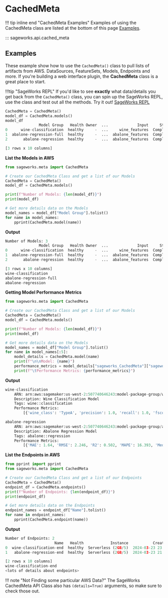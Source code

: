 # CachedMeta

!!! tip inline end "CachedMeta Examples"
    Examples of using the CachedMeta class are listed at the bottom of this page [Examples](#examples).
    
::: sageworks.api.cached_meta


## Examples
These example show how to use the `CachedMeta()` class to pull lists of artifacts from AWS. DataSources, FeatureSets, Models, Endpoints and more. If you're building a web interface plugin, the **CachedMeta** class is a great place to start.

!!!tip "SageWorks REPL"
    If you'd like to see **exactly** what data/details you get back from the `CachedMeta()` class, you can spin up the SageWorks REPL, use the class and test out all the methods. Try it out! [SageWorks REPL](../repl/index.md)

```py title="Using SageWorks REPL"
CachedMeta = CachedMeta()
model_df = CachedMeta.models()
model_df
               Model Group   Health Owner  ...             Input     Status                Description
0      wine-classification  healthy     -  ...     wine_features  Completed  Wine Classification Model
1  abalone-regression-full  healthy     -  ...  abalone_features  Completed   Abalone Regression Model
2       abalone-regression  healthy     -  ...  abalone_features  Completed   Abalone Regression Model

[3 rows x 10 columns]
```

**List the Models in AWS**

```py title="CachedMeta_list_models.py"
from sageworks.meta import CachedMeta

# Create our CachedMeta Class and get a list of our Models
CachedMeta = CachedMeta()
model_df = CachedMeta.models()

print(f"Number of Models: {len(model_df)}")
print(model_df)

# Get more details data on the Models
model_names = model_df["Model Group"].tolist()
for name in model_names:
    pprint(CachedMeta.model(name))
```

**Output**

```py
Number of Models: 3
               Model Group   Health Owner  ...             Input     Status                Description
0      wine-classification  healthy     -  ...     wine_features  Completed  Wine Classification Model
1  abalone-regression-full  healthy     -  ...  abalone_features  Completed   Abalone Regression Model
2       abalone-regression  healthy     -  ...  abalone_features  Completed   Abalone Regression Model

[3 rows x 10 columns]
wine-classification
abalone-regression-full
abalone-regression
```

**Getting Model Performance Metrics**

```py title="CachedMeta_model_metrics.py"
from sageworks.meta import CachedMeta

# Create our CachedMeta Class and get a list of our Models
CachedMeta = CachedMeta()
model_df = CachedMeta.models()

print(f"Number of Models: {len(model_df)}")
print(model_df)

# Get more details data on the Models
model_names = model_df["Model Group"].tolist()
for name in model_names[:5]:
    model_details = CachedMeta.model(name)
    print(f"\n\nModel: {name}")
    performance_metrics = model_details["sageworks_CachedMeta"]["sageworks_inference_metrics"]
    print(f"\tPerformance Metrics: {performance_metrics}")
```

**Output**

```py
wine-classification
	ARN: arn:aws:sagemaker:us-west-2:507740646243:model-package-group/wine-classification
	Description: Wine Classification Model
	Tags: wine::classification
	Performance Metrics:
		[{'wine_class': 'TypeA', 'precision': 1.0, 'recall': 1.0, 'fscore': 1.0, 'roc_auc': 1.0, 'support': 12}, {'wine_class': 'TypeB', 'precision': 1.0, 'recall': 1.0, 'fscore': 1.0, 'roc_auc': 1.0, 'support': 14}, {'wine_class': 'TypeC', 'precision': 1.0, 'recall': 1.0, 'fscore': 1.0, 'roc_auc': 1.0, 'support': 9}]

abalone-regression
	ARN: arn:aws:sagemaker:us-west-2:507740646243:model-package-group/abalone-regression
	Description: Abalone Regression Model
	Tags: abalone::regression
	Performance Metrics:
		[{'MAE': 1.64, 'RMSE': 2.246, 'R2': 0.502, 'MAPE': 16.393, 'MedAE': 1.209, 'NumRows': 834}]
```

**List the Endpoints in AWS**

```py title="CachedMeta_list_endpoints.py"
from pprint import pprint
from sageworks.meta import CachedMeta

# Create our CachedMeta Class and get a list of our Endpoints
CachedMeta = CachedMeta()
endpoint_df = CachedMeta.endpoints()
print(f"Number of Endpoints: {len(endpoint_df)}")
print(endpoint_df)

# Get more details data on the Endpoints
endpoint_names = endpoint_df["Name"].tolist()
for name in endpoint_names:
    pprint(CachedMeta.endpoint(name))
```

**Output**

```py
Number of Endpoints: 2
                      Name   Health            Instance           Created  ...     Status     Variant Capture Samp(%)
0  wine-classification-end  healthy  Serverless (2GB/5)  2024-03-23 23:09  ...  InService  AllTraffic   False       -
1   abalone-regression-end  healthy  Serverless (2GB/5)  2024-03-23 21:11  ...  InService  AllTraffic   False       -

[2 rows x 10 columns]
wine-classification-end
<lots of details about endpoints>
```


!!! note "Not Finding some particular AWS Data?"
    The SageWorks CachedMeta API Class also has `(details=True)` arguments, so make sure to check those out.
